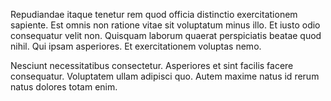 Repudiandae itaque tenetur rem quod officia distinctio exercitationem sapiente. Est omnis non ratione vitae sit voluptatum minus illo. Et iusto odio consequatur velit non. Quisquam laborum quaerat perspiciatis beatae quod nihil. Qui ipsam asperiores. Et exercitationem voluptas nemo.
 Nesciunt necessitatibus consectetur. Asperiores et sint facilis facere consequatur. Voluptatem ullam adipisci quo. Autem maxime natus id rerum natus dolores totam enim.